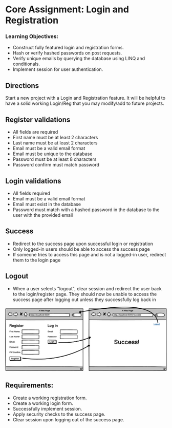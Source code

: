 # Core Assignment: Login and Registration

### Learning Objectives:

- Construct fully featured login and registration forms.
- Hash or verify hashed passwords on post requests.
- Verify unique emails by querying the database using LINQ and conditionals.
- Implement session for user authentication.

## Directions
Start a new project with a Login and Registration feature. It will be helpful to have a solid working Login/Reg that you may modify/add to future projects.

## Register validations

- All fields are required
- First name must be at least 2 characters
- Last name must be at least 2 characters
- Email must be a valid email format
- Email must be unique to the database
- Password must be at least 8 characters
- Password confirm must match password

## Login validations

- All fields required
- Email must be a valid email format
- Email must exist in the database
- Password must match with a hashed password in the database to the user with the provided email

## Success

- Redirect to the success page upon successful login or registration
- Only logged-in users should be able to access the success page
- If someone tries to access this page and is not a logged-in user, redirect them to the login page

## Logout

- When a user selects "logout", clear session and redirect the user back to the login/register page. They should now be unable to access the success page after logging out unless they successfully log back in

![Image](image.png)

## Requirements:

- Create a working registration form.
- Create a working login form.
- Successfully implement session.
- Apply security checks to the success page.
- Clear session upon logging out of the success page.